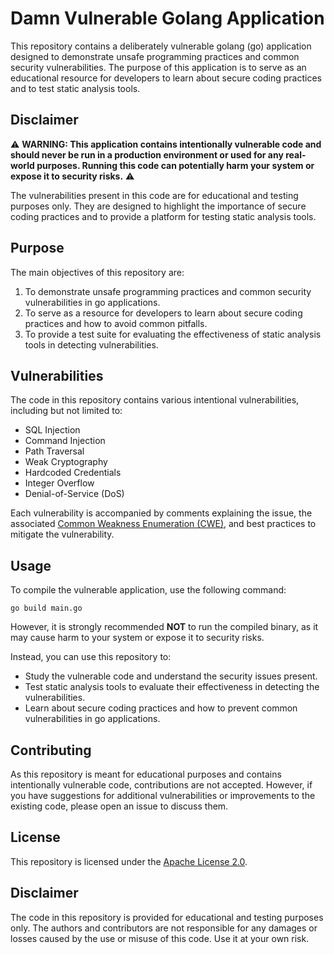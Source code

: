 # Damn Vulnerable Golang Application

This repository contains a deliberately vulnerable golang (go) application designed to demonstrate unsafe programming practices and common security vulnerabilities. The purpose of this application is to serve as an educational resource for developers to learn about secure coding practices and to test static analysis tools.

## Disclaimer

:warning: **WARNING: This application contains intentionally vulnerable code and should never be run in a production environment or used for any real-world purposes. Running this code can potentially harm your system or expose it to security risks.** :warning:

The vulnerabilities present in this code are for educational and testing purposes only. They are designed to highlight the importance of secure coding practices and to provide a platform for testing static analysis tools.

## Purpose

The main objectives of this repository are:

1. To demonstrate unsafe programming practices and common security vulnerabilities in go applications.
2. To serve as a resource for developers to learn about secure coding practices and how to avoid common pitfalls.
3. To provide a test suite for evaluating the effectiveness of static analysis tools in detecting vulnerabilities.

## Vulnerabilities

The code in this repository contains various intentional vulnerabilities, including but not limited to:

- SQL Injection
- Command Injection
- Path Traversal
- Weak Cryptography
- Hardcoded Credentials
- Integer Overflow
- Denial-of-Service (DoS)

Each vulnerability is accompanied by comments explaining the issue, the associated [Common Weakness Enumeration (CWE)](https://cwe.mitre.org/), and best practices to mitigate the vulnerability.

## Usage

To compile the vulnerable application, use the following command:

```shell
go build main.go
```

However, it is strongly recommended **NOT** to run the compiled binary, as it may cause harm to your system or expose it to security risks.

Instead, you can use this repository to:

- Study the vulnerable code and understand the security issues present.
- Test static analysis tools to evaluate their effectiveness in detecting the vulnerabilities.
- Learn about secure coding practices and how to prevent common vulnerabilities in go applications.

## Contributing

As this repository is meant for educational purposes and contains intentionally vulnerable code, contributions are not accepted. However, if you have suggestions for additional vulnerabilities or improvements to the existing code, please open an issue to discuss them.

## License

This repository is licensed under the [Apache License 2.0](LICENSE).

## Disclaimer

The code in this repository is provided for educational and testing purposes only. The authors and contributors are not responsible for any damages or losses caused by the use or misuse of this code. Use it at your own risk.
